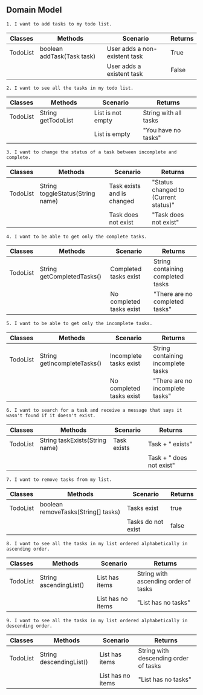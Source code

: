 ## Domain Model


```
1. I want to add tasks to my todo list.
```

| Classes  | Methods                    | Scenario                      | Returns |
|----------|----------------------------|-------------------------------|---------|
| TodoList | boolean addTask(Task task) | User adds a non-existent task | True    |
|          |                            | User adds a existent task     | False   |


```
2. I want to see all the tasks in my todo list.
```

| Classes  | Methods            | Scenario          | Returns               |
|----------|--------------------|-------------------|-----------------------|
| TodoList | String getTodoList | List is not empty | String with all tasks |
|          |                    | List is empty     | "You have no tasks"   |


```
3. I want to change the status of a task between incomplete and complete.
```

| Classes  | Methods                          | Scenario                   | Returns                              |
|----------|----------------------------------|----------------------------|--------------------------------------|
| TodoList | String toggleStatus(String name) | Task exists and is changed | "Status changed to (Current status)" |
|          |                                  | Task does not exist        | "Task does not exist"                |

```
4. I want to be able to get only the complete tasks.
```

| Classes  | Methods                    | Scenario                 | Returns                           |
|----------|----------------------------|--------------------------|-----------------------------------|
| TodoList | String getCompletedTasks() | Completed tasks exist    | String containing completed tasks |
|          |                            | No completed tasks exist | "There are no completed tasks"    |

```
5. I want to be able to get only the incomplete tasks.
```

| Classes  | Methods                     | Scenario                 | Returns                            |
|----------|-----------------------------|--------------------------|------------------------------------|
| TodoList | String getIncompleteTasks() | Incomplete tasks exist   | String containing incomplete tasks |
|          |                             | No completed tasks exist | "There are no incomplete tasks"     |

```
6. I want to search for a task and receive a message that says it wasn't found if it doesn't exist.
```

| Classes  | Methods                        | Scenario    | Returns                   |
|----------|--------------------------------|-------------|---------------------------|
| TodoList | String taskExists(String name) | Task exists | Task + " exists"          |
|          |                                |             | Task + " does not exist"  |


```
7. I want to remove tasks from my list.
```

| Classes  | Methods                             | Scenario           | Returns |
|----------|-------------------------------------|--------------------|---------|
| TodoList | boolean removeTasks(String[] tasks) | Tasks exist        | true    |
|          |                                     | Tasks do not exist | false   |

```
8. I want to see all the tasks in my list ordered alphabetically in ascending order.
```

| Classes  | Methods                | Scenario          | Returns                              |
|----------|------------------------|-------------------|--------------------------------------|
| TodoList | String ascendingList() | List has items    | String with ascending order of tasks |
|          |                        | List has no items | "List has no tasks"                  |

```
9. I want to see all the tasks in my list ordered alphabetically in descending order.
```

| Classes  | Methods                 | Scenario          | Returns                               |
|----------|-------------------------|-------------------|---------------------------------------|
| TodoList | String descendingList() | List has items    | String with descending order of tasks |
|          |                         | List has no items | "List has no tasks"                   |
